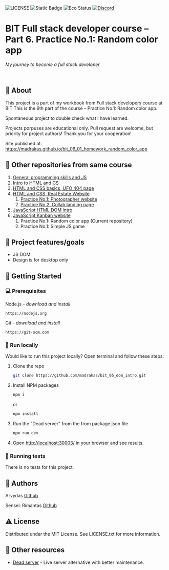 ![LICENSE](https://img.shields.io/badge/license-MIT-blue.svg?style=flat-square)
![Static Badge](https://img.shields.io/badge/%20Coffe-Free-yellow)
![Eco Status](https://img.shields.io/badge/ECO-Friendly-green.svg)
[![Discord](https://discord.com/api/guilds/571393319201144843/widget.png)](https://discord.gg/dRwW4rw)

# BIT Full stack developer course – Part 6. Practice No.1: Random color app

_My journey to become a full stack developer_

<br>

## 🌟 About

This project is a part of my workbook from Full stack developers course at BIT This is the 6th part of the course – Practice No.1: Random color app.

Spontaneous project to double check what I have learned.

Projects porpuses are educational only. Pull request are welcome, but priority for project authors! Thank you for your cooperation!

Site published at: https://madrakas.github.io/bit_06_01_homework_random_color_app


## 🧭 Other repositories from same course
1. [General programming skills and JS](https://github.com/madrakas/bit_01_Intro_to_programming_and_JS/)
2. [Intro to HTML and CS](https://github.com/madrakas/bit_02_Intro_to_html/)
3. [HTML and CSS basics, UFO 404 page](https://github.com/madrakas/bit_03_html-ufo)
4. [HTML and CSS,  Real Estate Website](https://github.com/madrakas/bit_04_html_real_estate/)
    1. [Practice No.1: Photographer website](https://github.com/madrakas/bit_04_01_homework_photographer)
    2. [Practice No.2: Collab landing page](https://github.com/madrakas/bit_04_01_homework_colab/)
5. [JavaScript HTML DOM intro](https://github.com/madrakas/bit_05_dom_intro)
6. [JavaScript Kanban website](https://github.com/madrakas/bit_06_js-kanban)
    1. Practice No.1: Random color app (Current repository)
    2. Practice No.1: Simple JS game

## 🎯 Project features/goals

-   JS DOM
-   Design is for desktop only

## 🧰 Getting Started

### 💻 Prerequisites

Node.js - _download and install_

```
https://nodejs.org
```

Git - _download and install_

```
https://git-scm.com
```

### 🏃 Run locally

Would like to run this project locally? Open terminal and follow these steps:

1. Clone the repo
    ```sh
    git clone https://github.com/madrakas/bit_05_dom_intro.git
    ```
2. Install NPM packages
    ```sh
    npm i
    ```
    or
    ```sh
    npm install
    ```
3. Run the "Dead server" from the from package.json file
    ```sh
    npm run dev
    ```
4. Open [http://localhost:30003/](http://localhost:30003/) in your browser and see results.

### 🧪 Running tests

There is no tests for this project.

## 🎅 Authors

Arvydas [Github](https://github.com/madrakas)

Sensei: Rimantas [Github](https://github.com/belauzas)

## ⚠️ License

Distributed under the MIT License. See LICENSE.txt for more information.

## 🔗 Other resources
* [Dead server](https://www.npmjs.com/package/dead-server) - Live server alternative with better maintenance.
